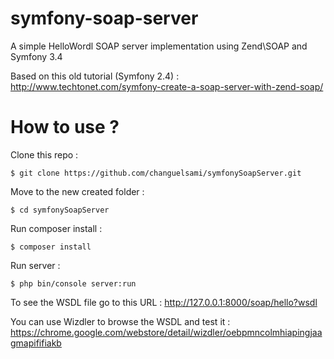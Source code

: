 symfony-soap-server
===================

A simple HelloWordl SOAP server implementation using Zend\SOAP and Symfony 3.4

Based on this old tutorial (Symfony 2.4) : 
http://www.techtonet.com/symfony-create-a-soap-server-with-zend-soap/

How to use ?
===================

Clone this repo : 
```
$ git clone https://github.com/changuelsami/symfonySoapServer.git
```

Move to the new created folder :
```
$ cd symfonySoapServer
```

Run composer install : 
```
$ composer install
```

Run server : 
```
$ php bin/console server:run
```

To see the WSDL file go to this URL : 
http://127.0.0.1:8000/soap/hello?wsdl

You can use Wizdler to browse the WSDL and test it : 
https://chrome.google.com/webstore/detail/wizdler/oebpmncolmhiapingjaagmapififiakb